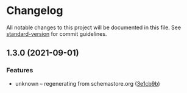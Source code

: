 # Changelog

All notable changes to this project will be documented in this file. See [standard-version](https://github.com/conventional-changelog/standard-version) for commit guidelines.

## 1.3.0 (2021-09-01)


### Features

* unknown – regenerating from schemastore.org ([3e1cb9b](https://github.com/harrysolovay/tsconfig-type/commit/3e1cb9b88d0db032292454c612ed3c72bbf150db))
